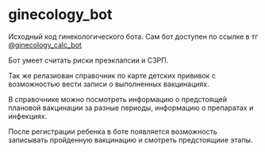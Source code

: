 # ginecology_bot

Исходный код гинекологического бота.
Сам бот доступен по ссылке в тг [@ginecology_calc_bot](https://t.me/ginecology_calc_bot)

Бот умеет считать риски преэклапсии и СЗРП.

Так же релазиован справочник по карте детских прививок с возможностью вести записи о выполненных вакцинациях.

В справочнике можно посмотреть информацию о предстоящей плановой вакцинации за разные периоды, информацию о препаратах и инфекциях.

После регистрации ребенка в боте появляется возможность записывать пройденную вакцинацию и смотреть предстоящиие этапы.

